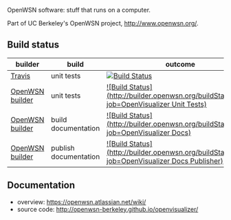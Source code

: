 OpenWSN software: stuff that runs on a computer.

Part of UC Berkeley's OpenWSN project, http://www.openwsn.org/.

Build status
------------

|              builder                                                                 |      build            | outcome
| ------------------------------------------------------------------------------------ | --------------------- | -------
| [Travis](https://travis-ci.org/openwsn-berkeley/openwsn-sw)                          | unit tests            | [![Build Status](https://travis-ci.org/openwsn-berkeley/openwsn-sw.png?branch=develop)](https://travis-ci.org/openwsn-berkeley/openwsn-sw)
| [OpenWSN builder](http://builder.openwsn.org/job/OpenVisualizer%20Unit%20Tests/)     | unit tests            | [![Build Status](http://builder.openwsn.org/buildStatus/icon?job=OpenVisualizer Unit Tests)](http://builder.openwsn.org/job/OpenVisualizer%20Unit%20Tests/)
| [OpenWSN builder](http://builder.openwsn.org/job/OpenVisualizer%20Docs/)             | build documentation   | [![Build Status](http://builder.openwsn.org/buildStatus/icon?job=OpenVisualizer Docs)](http://builder.openwsn.org/job/OpenVisualizer%20Docs/)
| [OpenWSN builder](http://builder.openwsn.org/job/OpenVisualizer%20Docs%20Publisher/) | publish documentation | [![Build Status](http://builder.openwsn.org/buildStatus/icon?job=OpenVisualizer Docs Publisher)](http://builder.openwsn.org/job/OpenVisualizer%20Docs%20Publisher/)


Documentation
-------------

- overview: https://openwsn.atlassian.net/wiki/
- source code: http://openwsn-berkeley.github.io/openvisualizer/
